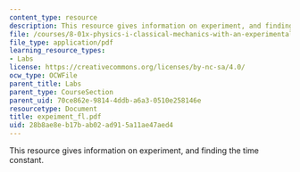 ```yaml
---
content_type: resource
description: This resource gives information on experiment, and finding the time constant.
file: /courses/8-01x-physics-i-classical-mechanics-with-an-experimental-focus-fall-2002/28b8ae8eb17bab02ad915a11ae47aed4_expeiment_fl.pdf
file_type: application/pdf
learning_resource_types:
- Labs
license: https://creativecommons.org/licenses/by-nc-sa/4.0/
ocw_type: OCWFile
parent_title: Labs
parent_type: CourseSection
parent_uid: 70ce862e-9814-4ddb-a6a3-0510e258146e
resourcetype: Document
title: expeiment_fl.pdf
uid: 28b8ae8e-b17b-ab02-ad91-5a11ae47aed4
---
```

This resource gives information on experiment, and finding the time constant.